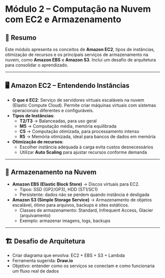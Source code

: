 # Módulo 2 – Computação na Nuvem com EC2 e Armazenamento

## 📌 Resumo
Este módulo apresenta os conceitos de **Amazon EC2**, tipos de instâncias, otimização de recursos e os principais serviços de armazenamento na nuvem, como **Amazon EBS** e **Amazon S3**. Inclui um desafio de arquitetura para consolidar o aprendizado.

---

## 🖥️ Amazon EC2 – Entendendo Instâncias

- **O que é EC2**: Serviço de servidores virtuais escaláveis na nuvem (Elastic Compute Cloud). Permite criar máquinas virtuais com sistemas operacionais diferentes e configuráveis.  
- **Tipos de Instâncias**:
  - **T2/T3** → Balanceadas, para uso geral  
  - **M5** → Computação média, memória equilibrada  
  - **C5** → Computação otimizada, para processamento intenso  
  - **R5** → Memória otimizada, ideal para bancos de dados em memória  
- **Otimização de recursos**:
  - Escolher instância adequada à carga evita custos desnecessários  
  - Utilizar **Auto Scaling** para ajustar recursos conforme demanda

---

## 💾 Armazenamento na Nuvem

- **Amazon EBS (Elastic Block Store)** → Discos virtuais para EC2.  
  - Tipos: SSD (GP2/GP3), HDD (ST1/SC1)  
  - Persistente: dados não se perdem quando instância é desligada  
- **Amazon S3 (Simple Storage Service)** → Armazenamento de objetos escalável, ótimo para arquivos, backups e sites estáticos.  
  - Classes de armazenamento: Standard, Infrequent Access, Glacier (arquivamento)  
  - Exemplo: armazenar imagens, logs, backups  

---

## 🏗️ Desafio de Arquitetura

- Criar diagrama que envolva: EC2 + EBS + S3 + Lambda  
- Ferramenta sugerida: **Draw.io**  
- Objetivo: entender como os serviços se conectam e como funcionaria um fluxo real de dados  
